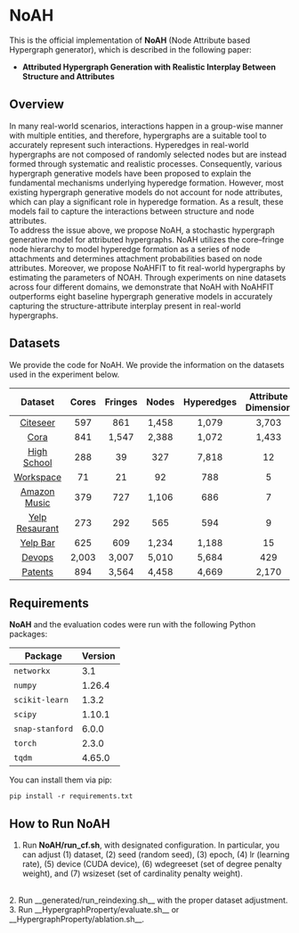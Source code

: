 # __NoAH__
This is the official implementation of __NoAH__ (Node Attribute based Hypergraph generator), which is described in the following paper:
* __Attributed Hypergraph Generation with Realistic Interplay Between Structure and Attributes__

## __Overview__
In many real-world scenarios, interactions happen in a group-wise manner with multiple entities, and therefore, hypergraphs are a suitable tool to accurately represent such interactions. 
Hyperedges in real-world hypergraphs are not composed of randomly selected nodes but are instead formed through systematic and realistic processes. 
Consequently, various hypergraph generative models have been proposed to explain the fundamental mechanisms underlying hyperedge formation.
However, most existing hypergraph generative models do not account for node attributes, which can play a significant role in hyperedge formation. 
As a result, these models fail to capture the interactions between structure and node attributes.
<br>
To address the issue above, we propose NoAH, a stochastic hypergraph generative model for attributed hypergraphs. 
NoAH utilizes the core–fringe node hierarchy to model hyperedge formation as a series of node attachments and determines attachment probabilities based on node attributes. 
Moreover, we propose NoAHFIT to fit real-world hypergraphs by estimating the parameters of NOAH. 
Through experiments on nine datasets across four different domains, we demonstrate that NoAH with NoAHFIT outperforms eight baseline hypergraph generative models in accurately capturing the structure-attribute interplay present in real-world hypergraphs.

## __Datasets__
We provide the code for NoAH. We provide the information on the datasets used in the experiment below.

|Dataset|Cores|Fringes|Nodes|Hyperedges|Attribute Dimension|
|:---:|:---:|:---:|:---:|:---:|:---:|
|[Citeseer](https://github.com/malllabiisc/HyperGCN)|597|861|1,458|1,079|3,703|
|[Cora](https://github.com/malllabiisc/HyperGCN)|841|1,547|2,388|1,072|1,433|
|[High School](http://www.sociopatterns.org/datasets/)|288|39|327|7,818|12|
|[Workspace](http://www.sociopatterns.org/datasets/)|71|21|92|788|5|
|[Amazon Music](https://jmcauley.ucsd.edu/data/amazon/)|379|727|1,106|686|7|
|[Yelp Resaurant](https://www.kaggle.com/datasets/yelp-dataset/yelp-dataset)|273|292|565|594|9|
|[Yelp Bar](https://www.kaggle.com/datasets/yelp-dataset/yelp-dataset)|625|609|1,234|1,188|15|
|[Devops](https://archive.org/download/stackexchange)|2,003|3,007|5,010|5,684|429|
|[Patents](https://archive.org/download/stackexchange)|894|3,564|4,458|4,669|2,170|

## __Requirements__

__NoAH__ and the evaluation codes were run with the following Python packages:

| Package         | Version   |
|----------------|-----------|
| `networkx`      | 3.1       |
| `numpy`         | 1.26.4    |
| `scikit-learn`  | 1.3.2     |
| `scipy`         | 1.10.1    |
| `snap-stanford` | 6.0.0     |
| `torch`         | 2.3.0     |
| `tqdm`          | 4.65.0    |

You can install them via pip:

```
pip install -r requirements.txt
```

## __How to Run NoAH__
1. Run __NoAH/run_cf.sh__, with designated configuration. 
In particular, you can adjust (1) dataset, (2) seed (random seed), (3) epoch, (4) lr (learning rate), (5) device (CUDA device), (6) wdegreeset (set of degree penalty weight), and (7) wsizeset (set of cardinality penalty weight).
<br>
2. Run __generated/run_reindexing.sh__ with the proper dataset adjustment.
<br>
3. Run __HypergraphProperty/evaluate.sh__ or __HypergraphProperty/ablation.sh__.
